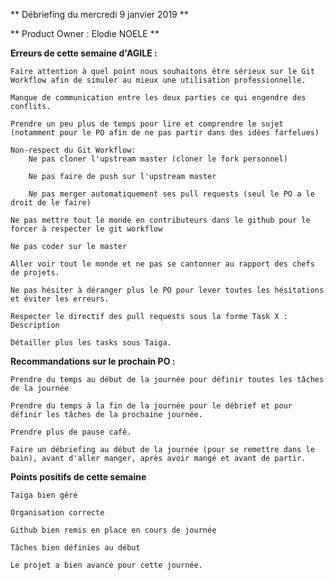 ** Débriefing du mercredi 9 janvier 2019 **

** Product Owner : Elodie NOELE **

**Erreurs de cette semaine d'AGILE :**

    Faire attention à quel point nous souhaitons être sérieux sur le Git Workflow afin de simuler au mieux une utilisation professionnelle.

    Manque de communication entre les deux parties ce qui engendre des conflits.

    Prendre un peu plus de temps pour lire et comprendre le sujet (notamment pour le PO afin de ne pas partir dans des idées farfelues)

    Non-respect du Git Workflow:
        Ne pas cloner l'upstream master (cloner le fork personnel)

        Ne pas faire de push sur l'upstream master

        Ne pas merger automatiquement ses pull requests (seul le PO a le droit de le faire)

    Ne pas mettre tout le monde en contributeurs dans le github pour le forcer à respecter le git workflow

    Ne pas coder sur le master

    Aller voir tout le monde et ne pas se cantonner au rapport des chefs de projets.

    Ne pas hésiter à déranger plus le PO pour lever toutes les hésitations et éviter les erreurs.

    Respecter le directif des pull requests sous la forme Task X : Description

    Détailler plus les tasks sous Taiga.

**Recommandations sur le prochain PO :**

    Prendre du temps au début de la journée pour définir toutes les tâches de la journée
    
    Prendre du temps à la fin de la journée pour le débrief et pour définir les tâches de la prochaine journée.

    Prendre plus de pause café.

    Faire un débriefing au début de la journée (pour se remettre dans le bain), avant d'aller manger, après avoir mangé et avant de partir. 

**Points positifs de cette semaine**
    
    Taiga bien géré

    Organisation correcte

    Github bien remis en place en cours de journée

    Tâches bien définies au début

    Le projet a bien avancé pour cette journée.